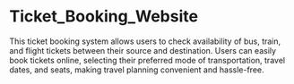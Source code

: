# Ticket_Booking_Website
 This ticket booking system allows users to check availability of bus, train, and flight tickets between their source and destination. Users can easily book tickets online, selecting their preferred mode of transportation, travel dates, and seats, making travel planning convenient and hassle-free.

